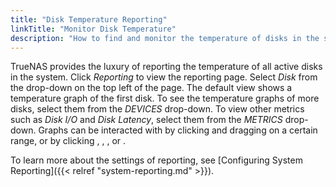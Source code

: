 ```yaml
---
title: "Disk Temperature Reporting"
linkTitle: "Monitor Disk Temperature"
description: "How to find and monitor the temperature of disks in the system"
---
```


TrueNAS provides the luxury of reporting the temperature of all active disks in
the system. Click *Reporting* to view the reporting page. Select *Disk* from
the drop-down on the top left of the page. The default view shows a temperature
graph of the first disk. To see the temperature graphs of more disks, select
them from the *DEVICES* drop-down. To view other metrics such as *Disk I/O* and
*Disk Latency*, select them from the *METRICS* drop-down. Graphs can
be interacted with by clicking and dragging on a certain range, or by clicking
<i class="fas fa-search-plus"></i>, <i class="fas fa-search-minus"></i>,
<i class="fas fa-forward"></i>, or <i class="fas fa-backward"></i>.

To learn more about the settings of reporting, see
[Configuring System Reporting]({{< relref "system-reporting.md" >}}).